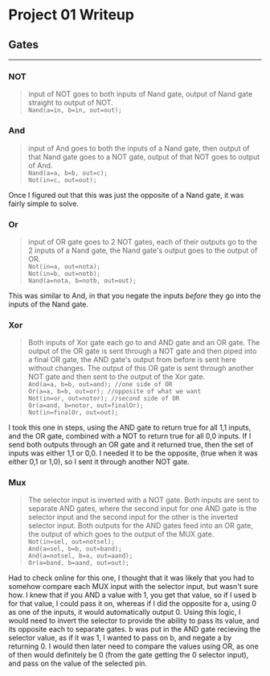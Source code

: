 # Project 01 Writeup

## Gates
---
### NOT
>input of NOT goes to both inputs of Nand gate, output of Nand gate straight to output of NOT.\
`Nand(a=in, b=in, out=out);`

### And
>input of And goes to both the inputs of a Nand gate, then output of that Nand gate goes to a NOT gate, output of that NOT goes to output of And.\
`Nand(a=a, b=b, out=c);`\
`Not(in=c, out=out);`

Once I figured out that this was just the opposite of a Nand gate, it was fairly simple to solve.

### Or
>input of OR gate goes to 2 NOT gates, each of their outputs go to the 2 inputs of a Nand gate, the Nand gate's output goes to the output of OR.\
`Not(in=a, out=nota);`\
`Not(in=b, out=notb);`\
`Nand(a=nota, b=notb, out=out);`

This was similar to And, in that you negate the inputs *before* they go into the inputs of the Nand gate.

### Xor
>Both inputs of Xor gate each go to and AND gate and an OR gate. The output of the OR gate is sent through a NOT gate and then piped into a final OR gate, the AND gate's output from before is sent here without changes. The output of this OR gate is sent through another NOT gate and then sent to the output of the Xor gate.\
`And(a=a, b=b, out=and); //one side of OR`\
`Or(a=a, b=b, out=or); //opposite of what we want`\
`Not(in=or, out=notor); //second side of OR`\
`Or(a=and, b=notor, out=finalOr);`\
`Not(in=finalOr, out=out);`

I took this one in steps, using the AND gate to return true for all 1,1 inputs, and the OR gate, combined with a NOT to return true for all 0,0 inputs. If I send both outputs through an OR gate and it returned true, then the set of inputs was either 1,1 or 0,0. I needed it to be the opposite, (true when it was either 0,1 or 1,0), so I sent it through another NOT gate.

### Mux
>The selector input is inverted with a NOT gate. Both inputs are sent to separate AND gates, where the second input for one AND gate is the selector input and the second input for the other is the inverted selector input. Both outputs for the AND gates feed into an OR gate, the output of which goes to the output of the MUX gate.\
`Not(in=sel, out=notsel);`\
`And(a=sel, b=b, out=band);`\
`And(a=notsel, b=a, out=aand);`\
`Or(a=band, b=aand, out=out);`

Had to check online for this one, I thought that it was likely that you had to somehow compare each MUX input with the selector input, but wasn't sure how. I knew that if you AND a value with 1, you get that value, so if I used b for that value, I could pass it on, whereas if I did the opposite for a, using 0 as one of the inputs, it would automatically output 0. Using this logic, I would need to invert the selector to provide the ability to pass its value, and its opposite each to separate gates. b was put in the AND gate recieving the selector value, as if it was 1, I wanted to pass on b, and negate a by returning 0. I would then later need to compare the values using OR, as one of then would definitely be 0 (from the gate getting the 0 selector input), and pass on the value of the selected pin.